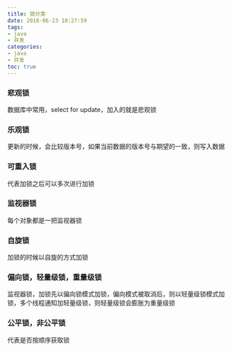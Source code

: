 ```yaml
---
title: 锁分类
date: 2018-06-23 18:27:59
tags:
- java
- 并发
categories:
- java
- 并发
toc: true
---
```

### 悲观锁
数据库中常用，select for update，加入的就是悲观锁

### 乐观锁
更新的时候，会比较版本号，如果当前数据的版本号与期望的一致，则写入数据

### 可重入锁
代表加锁之后可以多次进行加锁
<!-- more -->
### 监视器锁
每个对象都是一把监视器锁

### 自旋锁
加锁的时候以自旋的方式加锁

### 偏向锁，轻量级锁，重量级锁
监视器锁，加锁先以偏向锁模式加锁，偏向模式被取消后，则以轻量级锁模式加锁，多个线程通知加轻量级锁，则轻量级锁会膨胀为重量级锁

### 公平锁，非公平锁
代表是否按顺序获取锁
